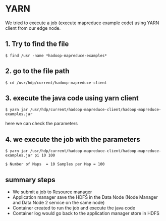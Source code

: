 # YARN 

We tried to execute a job (execute mapreduce example code) using YARN client from our edge node.

## 1. Try to find the file

`$ find /usr -name *hadoop-mapreduce-examples*`

## 2. go to the file path

`$ cd /usr/hdp/current/hadoop-mapreduce-client`


## 3. execute the java code using yarn client

`$ yarn jar /usr/hdp/current/hadoop-mapreduce-client/hadoop-mapreduce-examples.jar`

here we can check the parameters

## 4. we execute the job with the parameters

`$ yarn jar /usr/hdp/current/hadoop-mapreduce-client/hadoop-mapreduce-examples.jar pi 10 100`

`$ Number of Maps  = 10
Samples per Map = 100`

## summary steps

*	We submit a job to Resource manager
*	Application manager save the HDFS in the Data Node (Node Manager and Data Node 2 service on the same node) 
*	Container created to run the job and execute the java code 
*	Container log would go back to the application manager store in HDFS


